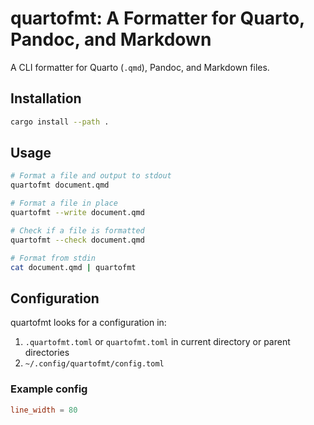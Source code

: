 # quartofmt: A Formatter for Quarto, Pandoc, and Markdown

A CLI formatter for Quarto (`.qmd`), Pandoc, and Markdown files.

## Installation

```bash
cargo install --path .
```

## Usage

```bash
# Format a file and output to stdout
quartofmt document.qmd

# Format a file in place
quartofmt --write document.qmd

# Check if a file is formatted
quartofmt --check document.qmd

# Format from stdin
cat document.qmd | quartofmt
```

## Configuration

quartofmt looks for a configuration in:

1. `.quartofmt.toml` or `quartofmt.toml` in current directory or parent directories
2. `~/.config/quartofmt/config.toml`

### Example config

```toml
line_width = 80
```
